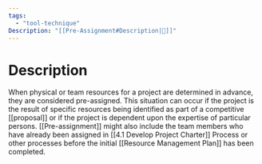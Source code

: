 ```yaml
---
tags:
  - "tool-technique"
Description: "[[Pre-Assignment#Description|📝]]"
---
```

# Description
When physical or team resources for a project are determined in advance, they are considered pre-assigned. This situation can occur if the project is the result of specific resources being identified as part of a competitive [[proposal]] or if the project is dependent upon the expertise of particular persons. [[Pre-assignment]] might also include the team members who have already been assigned in [[4.1 Develop Project Charter]] Process or other processes before the initial [[Resource Management Plan]] has been completed.